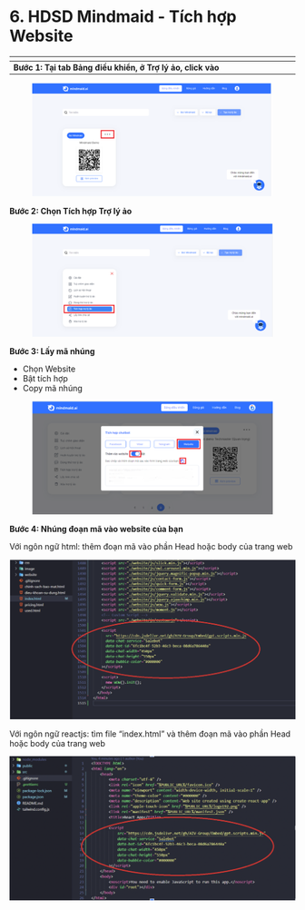 # 6. HDSD Mindmaid - Tích hợp Website

<table data-header-hidden><thead><tr><th width="479"></th><th></th></tr></thead><tbody><tr><td><strong>Bước 1: Tại tab Bảng điều khiển, ở Trợ lý ảo, click vào</strong></td><td><img src="../.gitbook/assets/0 (1).png" alt="" data-size="line"></td></tr></tbody></table>

<figure><img src="../.gitbook/assets/image (7) (1).png" alt=""><figcaption></figcaption></figure>

**Bước 2: Chọn Tích hợp Trợ lý ảo**

<figure><img src="../.gitbook/assets/gh2.png" alt=""><figcaption></figcaption></figure>

**Bước 3: Lấy mã nhúng**

* Chọn Website
* Bật tích hợp
* Copy mã nhúng

<figure><img src="../.gitbook/assets/gh2 (1).png" alt=""><figcaption></figcaption></figure>

**Bước 4: Nhúng đoạn mã vào website của bạn**

Với ngôn ngữ html: thêm đoạn mã vào phần Head hoặc body của trang web

![](<../.gitbook/assets/4 (1).png>)

Với ngôn ngữ reactjs: tìm file “index.html” và thêm đoạn mã vào phần Head hoặc body của trang web

![](<../.gitbook/assets/5 (1).png>)
